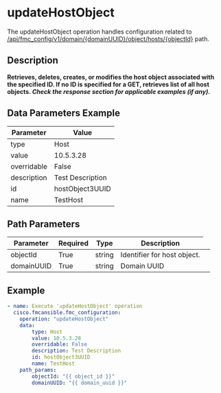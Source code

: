 # updateHostObject

The updateHostObject operation handles configuration related to [/api/fmc_config/v1/domain/{domainUUID}/object/hosts/{objectId}](/paths//api/fmc_config/v1/domain/{domain_uuid}/object/hosts/{object_id}.md) path.&nbsp;
## Description
**Retrieves, deletes, creates, or modifies the host object associated with the specified ID. If no ID is specified for a GET, retrieves list of all host objects. _Check the response section for applicable examples (if any)._**

## Data Parameters Example
| Parameter | Value |
| --------- | -------- |
| type | Host |
| value | 10.5.3.28 |
| overridable | False |
| description | Test Description |
| id | hostObject3UUID |
| name | TestHost |

## Path Parameters
| Parameter | Required | Type | Description |
| --------- | -------- | ---- | ----------- |
| objectId | True | string <td colspan=3> Identifier for host object. |
| domainUUID | True | string <td colspan=3> Domain UUID |

## Example
```yaml
- name: Execute 'updateHostObject' operation
  cisco.fmcansible.fmc_configuration:
    operation: "updateHostObject"
    data:
        type: Host
        value: 10.5.3.28
        overridable: False
        description: Test Description
        id: hostObject3UUID
        name: TestHost
    path_params:
        objectId: "{{ object_id }}"
        domainUUID: "{{ domain_uuid }}"

```